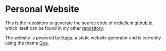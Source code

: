 # Personal Website
This is the repository to generate the source code of [nickelium.github.io](https://nickelium.github.io/), which itself can be found in my other [repository](https://github.com/Nickelium/nickelium.github.io).

The website is powered by [Hugo](https://gohugo.io/), a static website generator and is currently using the theme [Goa](https://github.com/shenoybr/hugo-goa).
